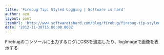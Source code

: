```yaml
---
title: 'Firebug Tip: Styled Logging | Software is hard'
author: azu
layout: post
itemUrl: 'http://www.softwareishard.com/blog/firebug/firebug-tip-styled-logging/'
date: '2012-11-30T15:00:00.000Z'
---
```

Firebugのコンソールに出力するログにCSSを適応したり、logImageで画像を表示する

